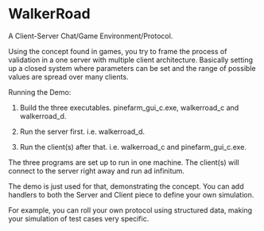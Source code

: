 # WalkerRoad
A Client-Server Chat/Game Environment/Protocol.

Using the concept found in games, you try to frame the process of validation in a one server with multiple client architecture. Basically setting up a closed system where parameters can be set and the range of possible values are spread over many clients.

Running the Demo:

1) Build the three executables. pinefarm_gui_c.exe, walkerroad_c and walkerroad_d.

2) Run the server first. i.e. walkerroad_d.

3) Run the client(s) after that. i.e. walkerroad_c and pinefarm_gui_c.exe.


The three programs are set up to run in one machine. The client(s) will connect to the server right away and run ad infinitum.

The demo is just used for that, demonstrating the concept. You can add handlers to both the Server and Client piece to define your own simulation.

For example, you can roll your own protocol using structured data, making your simulation of test cases very specific.
